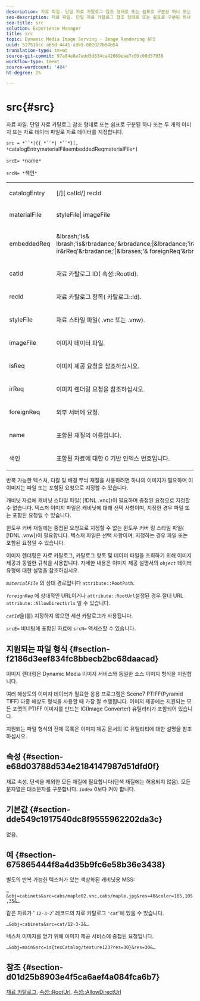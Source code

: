 ```yaml
---
description: 자료 파일. 단일 자료 카탈로그 참조 형태로 또는 쉼표로 구분된 하나 또는 두 개의 이미지 또는 자료 데이터 파일로 자료 데이터를 지정합니다.
seo-description: 자료 파일. 단일 자료 카탈로그 참조 형태로 또는 쉼표로 구분된 하나 또는 두 개의 이미지 또는 자료 데이터 파일로 자료 데이터를 지정합니다.
seo-title: src
solution: Experience Manager
title: src
topic: Dynamic Media Image Serving - Image Rendering API
uuid: 52751bcc-a65d-4441-a3b5-802d27b54b54
translation-type: tm+mt
source-git-commit: 97a84e8e7edd3d834ca42069eae7c09c00d57938
workflow-type: tm+mt
source-wordcount: '484'
ht-degree: 2%

---
```



# src{#src}

자료 파일. 단일 자료 카탈로그 참조 형태로 또는 쉼표로 구분된 하나 또는 두 개의 이미지 또는 자료 데이터 파일로 자료 데이터를 지정합니다.

`src = *``*|{{ *``*| *``*}[, *`catalogEntrymaterialFileembeddedReqmaterialFile`*]`

`srcE= *`name`*`

`srcN= *`색인`*`

<table id="simpletable_A64C4F084C0A4DDCA45A921D4BD7AAEA"> 
 <tr class="strow"> 
  <td class="stentry"> <p><span class="varname"> catalogEntry</span> </p></td> 
  <td class="stentry"> <p><span class="codeph">[/][<span class="varname"> catId</span>/]<span class="varname"> recId</span></span> </p></td> 
 </tr> 
 <tr class="strow"> 
  <td class="stentry"> <span class="varname"> materialFile</span> </td> 
  <td class="stentry"> <p><span class="codeph"> <span class="varname"> styleFile</span>|<span class="varname"> imageFile</span></span> </p> </td> 
 </tr> 
 <tr class="strow"> 
  <td class="stentry"> <p><span class="varname"> embeddedReq</span> </p> </td> 
  <td class="stentry"> <p><span class="codeph">&amp;lbrash;'is&amp;<span class="varname"> lbrash;'is</span>&amp;rbradance;'&amp;rbradance;|&amp;lbradance;'ir&amp;lbrash;'<span class="varname"> ir&amp;rReq</span>'&amp;rbradance;'|&amp;lbrases;'&amp;<span class="varname"> foreignReq</span>'&amp;rbrace;'</span> </p></td> 
 </tr> 
 <tr class="strow"> 
  <td class="stentry"> <p><span class="varname"> catId</span> </p></td> 
  <td class="stentry"> <p>재료 카탈로그 ID(<span class="codeph"> 속성::RootId</span>). </p></td> 
 </tr> 
 <tr class="strow"> 
  <td class="stentry"> <p><span class="varname"> recId</span> </p></td> 
  <td class="stentry"> <p>재료 카탈로그 항목(<span class="codeph"> 카탈로그::Id</span>). </p></td> 
 </tr> 
 <tr class="strow"> 
  <td class="stentry"> <p><span class="varname"> styleFile</span> </p></td> 
  <td class="stentry"> <p>재료 스타일 파일(<span class="filepath"> .vnc</span> 또는 <span class="filepath"> .vnw</span>). </p></td> 
 </tr> 
 <tr class="strow"> 
  <td class="stentry"> <p><span class="varname"> imageFile</span> </p></td> 
  <td class="stentry"> <p>이미지 데이터 파일. </p></td> 
 </tr> 
 <tr class="strow"> 
  <td class="stentry"> <p><span class="varname"> isReq</span> </p></td> 
  <td class="stentry"> <p>이미지 제공 요청을 참조하십시오. </p></td> 
 </tr> 
 <tr class="strow"> 
  <td class="stentry"> <p><span class="varname"> irReq</span> </p></td> 
  <td class="stentry"> <p>이미지 렌더링 요청을 참조하십시오. </p></td> 
 </tr> 
 <tr class="strow"> 
  <td class="stentry"> <p><span class="varname"> foreignReq</span> </p></td> 
  <td class="stentry"> <p>외부 서버에 요청. </p></td> 
 </tr> 
 <tr class="strow"> 
  <td class="stentry"> <p><span class="varname"> name</span> </p></td> 
  <td class="stentry"> <p>포함된 재질의 이름입니다. </p></td> 
 </tr> 
 <tr class="strow"> 
  <td class="stentry"> <p><span class="varname"> 색인</span> </p></td> 
  <td class="stentry"> <p>포함된 자료에 대한 0 기반 인덱스 번호입니다. </p></td> 
 </tr> 
</table>

반복 가능한 텍스처, 디칼 및 배경 무늬 재질을 사용하려면 하나의 이미지가 필요하며 이 이미지는 파일 또는 포함된 요청으로 지정할 수 있습니다.

캐비닛 자료에 캐비닛 스타일 파일( [!DNL .vnc])이 필요하며 중첩된 요청으로 지정할 수 없습니다. 텍스처 이미지 파일은 캐비닛에 대해 선택 사항이며, 지정한 경우 파일 또는 포함된 요청일 수 있습니다.

윈도우 커버 재질에는 중첩된 요청으로 지정할 수 없는 윈도우 커버 링 스타일 파일( [!DNL .vnw])이 필요합니다. 텍스처 파일은 선택 사항이며, 지정하는 경우 파일 또는 포함된 요청일 수 있습니다.

이미지 렌더링은 자료 카탈로그, 카탈로그 항목 및 데이터 파일을 조회하기 위해 이미지 제공과 동일한 규칙을 사용합니다. 자세한 내용은 이미지 제공 설명서의 *`object`* 데이터 유형에 대한 설명을 참조하십시오.

*`materialFile`* 의 상대 경로입니다 `attribute::RootPath`.

*`foreignReq`* 에 상대적인 URL이거나  `attribute::RootUrl`설정된 경우 절대 URL `attribute::AllowDirectUrls` 일 수 있습니다.

*`catId`*&#x200B;을(를) 지정하지 않으면 세션 카탈로그가 사용됩니다.

`srcE=` 비네팅에 포함된 자료에  `srcN=` 액세스할 수 있습니다.

## 지원되는 파일 형식 {#section-f2186d3eef834fc8bbecb2bc68daacad}

이미지 렌더링은 Dynamic Media 이미지 서비스와 동일한 소스 이미지 형식을 지원합니다.

여러 해상도의 이미지 데이터가 필요한 응용 프로그램은 Scene7 PTIFF(Pyramid TIFF) 다중 해상도 형식을 사용할 때 가장 잘 수행됩니다. 이미지 제공에는 지원되는 모든 포맷의 PTIFF 이미지를 만드는 IC(Image Converter) 유틸리티가 포함되어 있습니다.

지원되는 파일 형식의 전체 목록은 이미지 제공 문서의 IC 유틸리티에 대한 설명을 참조하십시오.

## 속성 {#section-e68d03788d534e2184147987d51dfd0f}

재료 속성. 단색을 제외한 모든 재질에 필요합니다(단색 재질에는 허용되지 않음). 모든 문자열은 대소문자를 구분합니다. *`index`* 0보다 커야 합니다.

## 기본값 {#section-dde549c1917540dc8f9555962202da3c}

없음.

## 예 {#section-675865444f8a4d35b9fc6e58b36e3438}

별도의 반복 가능한 텍스처가 있는 색상화된 캐비닛용 MSS:

`…&obj=cabinets&src=cabs/maple02.vnc,cabs/maple.jpg&res=40&color=185,105,35&…`

같은 자료가 &#39; `12-3-2`&#39; 레코드의 자료 카탈로그 `'cat`&#39;에 있을 수 있습니다.

`…&obj=cabinets&src=cat/12-3-2&…`

텍스처 이미지를 얻기 위해 이미지 제공 서비스에 중첩된 요청입니다.

`…&obj=main&src=is{texCatalog/texture123?res=30}&res=30&…`

## 참조 {#section-d01d25b8903e4f5ca6aef4a084fca6b7}

[재료 카탈로그](../../../../../ir-api/http-protocol/image-rendering-api-ref/c-ir-http-protocol-ref/c-ir-http-protocol-syntax-and-features/c-ir-http-material-catalogs/c-ir-http-material-catalogs.md#concept-772742c1688f420a88a56f5136ad1db2),  [속성::RootUrl](../../../../../ir-api/material-cat/image-rendering-api-ref/c-ir-material-catalog/c-ir-attributes-reference/r-ir-rooturl.md#reference-b8d706a573814802bd6794223cc78402),  [속성::AllowDirectUrl](../../../../../ir-api/material-cat/image-rendering-api-ref/c-ir-material-catalog/c-ir-attributes-reference/r-ir-allowdirecturls.md#reference-02000c0f3c494292bad8425d06268882)
